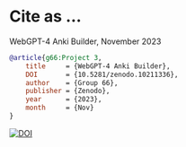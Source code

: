 # Cite as ...

WebGPT-4 Anki Builder,
November 2023

```bibtex
@article{g66:Project 3,
	title 	  = {WebGPT-4 Anki Builder},
	DOI 	  = {10.5281/zenodo.10211336},
	author    = {Group 66},
	publisher = {Zenodo},
	year      = {2023},
	month     = {Nov}
}
```
[![DOI](https://zenodo.org/badge/713026474.svg)](https://zenodo.org/doi/10.5281/zenodo.10211336)
